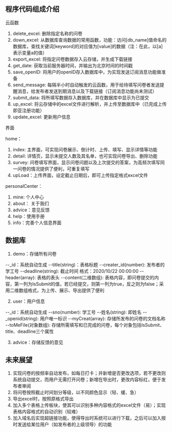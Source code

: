 

## 程序代码组成介绍

云函数

1. delete_excel: 删除指定名称的问卷
2. down_excel: 从数据库查询数据的常用函数，功能：访问[db_name]值命名的数据库，查找关键词[keyword]的对应值为[value]的数据（注：在此，以[a]表示变量a的值）
3. export_excel: 将指定问卷数据存入云存储，并生成下载链接
4. get_date: 获取当前服务器时间，并输出为北京时间的时间戳
5. save_openID: 将用户的openID存入数据库中，为实现发送订阅消息功能做准备
6. send_message: 每隔半小时自动触发的云函数，用于给待填写问卷者发送提醒消息，给发布者发送到期消息以及下载链接（订阅消息功能尚未测试）
7. submit_data: 将所填写数据存入数据库，并在数据库中显示为已提交
8. up_excel: 将云存储中的excel文件进行解析，并上传至数据库中（已完成上传即亚注册功能）
9. update_excel: 更新用户信息

界面

home：
1. index: 主界面，可实现问卷展示、倒计时、上传、填写、显示详情等功能
2. detail: 详情页，显示未提交人数及其名单，也可实现问卷导出、删除功能
3. survey: 问卷填写界面，显示问卷问题以及上次提交的答案，为高频次填写同一问卷的情况提供了便利，可重复填写
4. upLoad：上传界面，设定截止日期后，即可上传指定格式excel文件

personalCenter：
1. mine: 个人中心
2. about： 关于我们
3. advice：意见反馈
4. help：使用手册
5. info：完善个人信息界面

## 数据库

1. demo：存储所有问卷

--_id：系统自动生成
--title(string)：表格标题
--creater_id(number): 发布者的学工号
--deadline(string): 截止时间 格式：2020/10/22 00:00:00
--header(array): 表格的表头 
--content(二维数组): 表格内容，即问卷提交的内容，第一列为IsSubmit的值，若已经提交，则第一列为true，反之则为false；采用二维数组格式，为上传、展示、导出提供了便利

2. user：用户信息

--_id：系统自动生成
--sno(number): 学工号
--姓名(string): 即姓名
--_openid(string): 用户唯一标识
--myCreat(array): 存储所发布的问卷的文档名称
--toMeFile(对象数组): 存储所需填写和已完成的问卷，每个对象包括IsSubmit、title、deadline三个属性

3. advice：存储反馈的意见

## 未来展望

1. 实现问卷的按频率自动发布，如每日打卡；并新增是否更改选项，若不更改则系统自动提交，而用户无需打开问卷；新增在导出时，更改内容标红，便于发布者审阅
2. 将问卷按照截止时间划分等级，以不同颜色显示（轻、缓、急）
3. 导出excel时，按照原格式导出
4. 加入多个表格上传板块，使其可以识别多种内容格式的excel文件（易）；实现表格内容格式的自动识别（较难）
5. 加入域名后实现超链接功能，使得导出时系统可以进行下载，之后可以加入按时发送给某位用户（如发布者的上级领导）的功能























